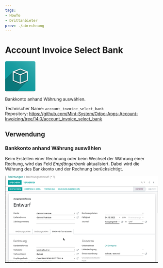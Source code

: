 ```yaml
---
tags:
- HowTo
- Drittanbieter
prev: ./abrechnung
---
```

# Account Invoice Select Bank

![icon_oms_box](assets/icon_oms_box.png)

Bankkonto anhand Währung auswählen.

Technischer Name: `account_invoice_select_bank`\
Repository: <https://github.com/Mint-System/Odoo-Apps-Account-Invoicing/tree/14.0/account_invoice_select_bank>

## Verwendung

### Bankkonto anhand Währung auswählen

Beim Erstellen einer Rechnung oder beim Wechsel der Währung einer Rechung, wird das Feld *Empfängerbank* aktualisiert. Dabei wird die Währung des Bankkonto und der Rechnung berücksichtigt.

![Account Invoice Select Bank](assets/Account%20Invoice%20Select%20Bank.gif)